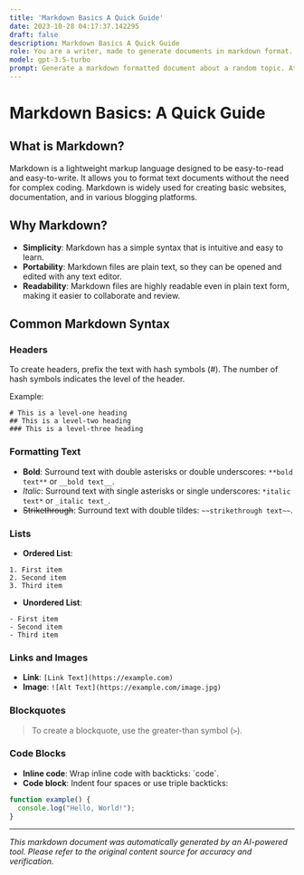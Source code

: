 ```yaml
---
title: 'Markdown Basics A Quick Guide'
date: 2023-10-28 04:17:37.142295
draft: false
description: Markdown Basics A Quick Guide
role: You are a writer, made to generate documents in markdown format. It is very important that all of the documents you generate are in valid markdown format.
model: gpt-3.5-turbo
prompt: Generate a markdown formatted document about a random topic. At the bottom, include a disclaimer explaining that the document was generated by you. The first line of the document should be the title. Make sure that the entire document is in proper markdown format, using a mix of various tags to make the document visually appealing.
---
```


# Markdown Basics: A Quick Guide

## What is Markdown?
Markdown is a lightweight markup language designed to be easy-to-read and easy-to-write. It allows you to format text documents without the need for complex coding. Markdown is widely used for creating basic websites, documentation, and in various blogging platforms.

## Why Markdown?
- **Simplicity**: Markdown has a simple syntax that is intuitive and easy to learn.
- **Portability**: Markdown files are plain text, so they can be opened and edited with any text editor.
- **Readability**: Markdown files are highly readable even in plain text form, making it easier to collaborate and review.

## Common Markdown Syntax

### Headers
To create headers, prefix the text with hash symbols (#). The number of hash symbols indicates the level of the header.

Example:
```
# This is a level-one heading
## This is a level-two heading
### This is a level-three heading
```

### Formatting Text
- **Bold**: Surround text with double asterisks or double underscores: `**bold text**` or `__bold text__`.
- _Italic_: Surround text with single asterisks or single underscores: `*italic text*` or `_italic text_`.
- ~~Strikethrough~~: Surround text with double tildes: `~~strikethrough text~~`.

### Lists
- **Ordered List**:
```
1. First item
2. Second item
3. Third item
```

- **Unordered List**:
```
- First item
- Second item
- Third item
```

### Links and Images
- **Link**: `[Link Text](https://example.com)`
- **Image**: `![Alt Text](https://example.com/image.jpg)`

### Blockquotes
> To create a blockquote, use the greater-than symbol (`>`).

### Code Blocks
- **Inline code**: Wrap inline code with backticks: \`code\`.
- **Code block**: Indent four spaces or use triple backticks:
```javascript
function example() {
  console.log("Hello, World!");
}
```

---

*This markdown document was automatically generated by an AI-powered tool. Please refer to the original content source for accuracy and verification.*